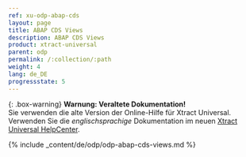 ```yaml
---
ref: xu-odp-abap-cds
layout: page
title: ABAP CDS Views
description: ABAP CDS Views
product: xtract-universal
parent: odp
permalink: /:collection/:path
weight: 4
lang: de_DE
progressstate: 5
---
```


{: .box-warning}
**Warnung: Veraltete Dokumentation!** <br>
Sie verwenden die alte Version der Online-Hilfe für Xtract Universal.<br>
Verwenden Sie die *englischsprachige* Dokumentation im neuen [Xtract Universal HelpCenter](https://helpcenter.theobald-software.com/xtract-universal/documentation/introduction/).


{% include _content/de/odp/odp-abap-cds-views.md %} 